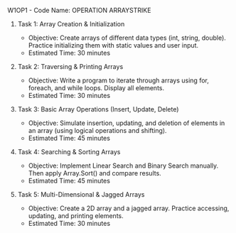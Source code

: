 W1OP1 - Code Name: OPERATION ARRAYSTRIKE

1. Task 1: Array Creation & Initialization
   - Objective: Create arrays of different data types (int, string, double). Practice initializing them with static values and user input.
   - Estimated Time: 30 minutes

2. Task 2: Traversing & Printing Arrays
   - Objective: Write a program to iterate through arrays using for, foreach, and while loops. Display all elements.
   - Estimated Time: 30 minutes

3. Task 3: Basic Array Operations (Insert, Update, Delete)
   - Objective: Simulate insertion, updating, and deletion of elements in an array (using logical operations and shifting).
   - Estimated Time: 45 minutes

4. Task 4: Searching & Sorting Arrays
   - Objective: Implement Linear Search and Binary Search manually. Then apply Array.Sort() and compare results.
   - Estimated Time: 45 minutes

5. Task 5: Multi-Dimensional & Jagged Arrays
   - Objective: Create a 2D array and a jagged array. Practice accessing, updating, and printing elements.
   - Estimated Time: 30 minutes
